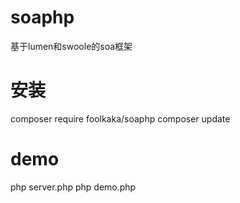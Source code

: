 # soaphp
基于lumen和swoole的soa框架

# 安装
composer require foolkaka/soaphp
composer update

# demo
php server.php
php demo.php
